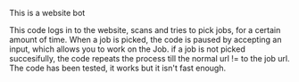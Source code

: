 This is a website bot

This code logs in to the website, scans and tries to pick jobs, for a certain amount of time.
When a job is picked, the code is paused by accepting an input, which allows you to work on the Job.
if a job is not picked succesifully, the code repeats the process till the normal url != to the job url.
The code has been tested, it works but it isn't fast enough.
